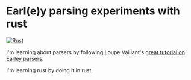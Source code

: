 # Earl(e)y parsing experiments with rust 
[![Rust](https://github.com/hudson-ai/grammar/actions/workflows/rust.yml/badge.svg)](https://github.com/hudson-ai/grammar/actions/workflows/rust.yml)

I'm learning about parsers by following Loupe Vaillant's [great tutorial on Earley parsers](https://loup-vaillant.fr/tutorials/earley-parsing/).

I'm learning rust by doing it in rust.
